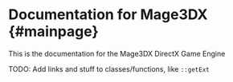 # Documentation for Mage3DX                             {#mainpage}

This is the documentation for the Mage3DX DirectX Game Engine

TODO: Add links and stuff to classes/functions, like
`::getExt`